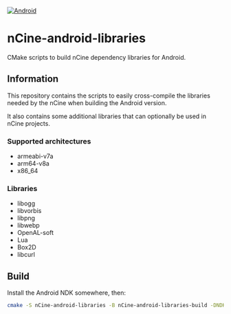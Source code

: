 [![Android](https://github.com/nCine/nCine-android-libraries/workflows/Android/badge.svg)](https://github.com/nCine/nCine-android-libraries/actions?workflow=Android)

# nCine-android-libraries

CMake scripts to build nCine dependency libraries for Android.

## Information

This repository contains the scripts to easily cross-compile the libraries needed by the nCine when building the Android version.

It also contains some additional libraries that can optionally be used in nCine projects.

### Supported architectures

- armeabi-v7a
- arm64-v8a
- x86_64

### Libraries

- libogg
- libvorbis
- libpng
- libwebp
- OpenAL-soft
- Lua
- Box2D
- libcurl

## Build

Install the Android NDK somewhere, then:

```bash
cmake -S nCine-android-libraries -B nCine-android-libraries-build -DNDK_DIR=[path to the NDK] -DARCH=[architecture] -DPLATFORM=[platform level]
```
